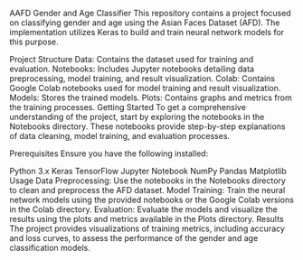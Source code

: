 AAFD Gender and Age Classifier
This repository contains a project focused on classifying gender and age using the Asian Faces Dataset (AFD). The implementation utilizes Keras to build and train neural network models for this purpose.

Project Structure
Data: Contains the dataset used for training and evaluation.
Notebooks: Includes Jupyter notebooks detailing data preprocessing, model training, and result visualization.
Colab: Contains Google Colab notebooks used for model training and result visualization.
Models: Stores the trained models.
Plots: Contains graphs and metrics from the training processes.
Getting Started
To get a comprehensive understanding of the project, start by exploring the notebooks in the Notebooks directory. These notebooks provide step-by-step explanations of data cleaning, model training, and evaluation processes.

Prerequisites
Ensure you have the following installed:

Python 3.x
Keras
TensorFlow
Jupyter Notebook
NumPy
Pandas
Matplotlib
Usage
Data Preprocessing: Use the notebooks in the Notebooks directory to clean and preprocess the AFD dataset.
Model Training: Train the neural network models using the provided notebooks or the Google Colab versions in the Colab directory.
Evaluation: Evaluate the models and visualize the results using the plots and metrics available in the Plots directory.
Results
The project provides visualizations of training metrics, including accuracy and loss curves, to assess the performance of the gender and age classification models.
